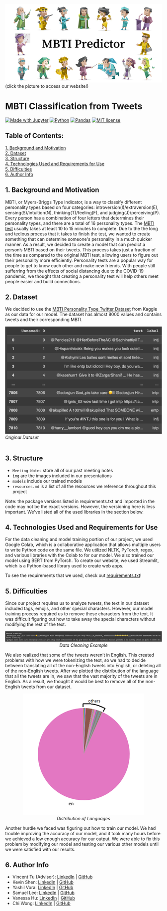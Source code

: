 [<img src="https://github.com/acmucsd-projects/sp23-ai-team-1/blob/main/src/img/MBTI_Predictor.png?raw=true">](https://yashilvora19-acmapp-srcapp-1wg4x0.streamlit.app/)
(click the picture to access our website!)
# MBTI Classification from Tweets

[![Made with Jupyter](https://img.shields.io/badge/Made%20with-Jupyter-F3f0f0?&logo=Jupyter&labelColor=F3f0f0)](https://jupyter.org/try)
[![Python](https://img.shields.io/badge/Python-3.11.0-21455f?logo=python&labelColor=21455f)](https://www.python.org/)
[![Pandas](https://img.shields.io/badge/Pandas-2.0.0-150458?logo=pandas&labelColor=150458)](https://pandas.pydata.org/pandas-docs/stable/)
[![MIT license](https://img.shields.io/badge/License-MIT-blue.svg?labelColor=blue)]([https://raw.githubusercontent.com/alckasoc/Joblisting-Webscraper/main/LICENSE](https://github.com/acmucsd-projects/sp23-ai-team-1/blob/main/LICENSE))


## Table of Contents:
[1. Background and Motivation](https://github.com/acmucsd-projects/sp23-ai-team-1/blob/main/README.md#1-background-and-motivation)<br />
[2. Dataset](https://github.com/acmucsd-projects/sp23-ai-team-1/blob/main/README.md#2-dataset)<br />
[3. Structure](https://github.com/acmucsd-projects/sp23-ai-team-1/blob/main/README.md#3-structure)<br />
[4. Technologies Used and Requirements for Use](https://github.com/acmucsd-projects/sp23-ai-team-1/blob/main/README.md#4-technologies-used-and-requirements-for-use)<br />
[5. Difficulties](https://github.com/acmucsd-projects/sp23-ai-team-1/blob/main/README.md#5-difficulties)<br />
[6. Author Info](https://github.com/acmucsd-projects/sp23-ai-team-1/blob/main/README.md#6-author-info)

## 1. Background and Motivation

MBTI, or Myers-Briggs Type Indicator, is a way to classify different personality types based on four categories: introversion(I)/extraversion(E), sensing(S)/intuition(N), thinking(T)/feeling(F), and judging(J)/perceiving(P). Every person has a combination of four letters that determines their personality types, and there are a total of 16 personality types. The [MBTI test](https://www.16personalities.com) usually takes at least 10 to 15 minutes to complete. Due to the the long and tedious process that it takes to finish the test, we wanted to create something that can determine someone's personality in a much quicker manner. As a result, we decided to create a model that can predict a person’s MBTI based on their tweets. This process takes just a fraction of the time as compared to the original MBTI test, allowing users to figure out their personality more efficiently. Personality tests are a popular way for people to get to know each other and make new friends. With people still sufferring from the effects of social distancing due to the COVID-19 pandemic, we thought that creating a personality test will help others meet people easier and build connections.

## 2. Dataset

We decided to use the [MBTI Personality Type Twitter Dataset](https://www.kaggle.com/datasets/mazlumi/mbti-personality-type-twitter-dataset) from Kaggle as our data for our model. The dataset has almost 8000 values and contains tweets and their corresponding MBTI.

![image](https://github.com/acmucsd-projects/sp23-ai-team-1/blob/main/src/img/Original_Dataset.png)
*Original Dataset* <br /> <br />

## 3. Structure

* `Meeting-Notes` store all of our past meeting notes
* `img` are the images included in our presentations
* `models` include our trained models
* `resources.md` is a list of all the resources we reference throughout this project

Note: the package versions listed in requirements.txt and imported in the code may not be the exact versions. However, the versioning here is less important. We've listed all of the used libraries in the section below.

## 4. Technologies Used and Requirements for Use

For the data cleaning and model training portion of our project, we used Google Colab, which is a collaborative application that allows multiple users to write Python code on the same file. We utilized NLTK, PyTorch, regex, and various libraries with the Colab to for our model. We also trained our model using BERT from PyTorch. To create our website, we used Streamlit, which is a Python-based library used to create web apps.

To see the requirements that we used, check out [requirements.txt](https://github.com/acmucsd-projects/sp23-ai-team-1/blob/main/requirements.txt)!

## 5. Difficulties

Since our project requires us to analyze tweets, the text in our dataset included tags, emojis, and other special characters. However, our model training process required us to remove these characters from the text. It was difficult figuring out how to take away the special characters without modifying the rest of the text.

<p align="center">
  <img src="https://github.com/acmucsd-projects/sp23-ai-team-1/blob/main/src/img/Data_Cleaning_Example.png"><br>
  <i>Data Cleaning Example</i>
</p>

We also realized that some of the tweets weren’t in English. This created problems with how we were tokenizing the text, so we had to decide between translating all of the non-English tweets into English, or deleting all of the non-English tweets. After we plotted the distribution of the language that all the tweets are in, we saw that the vast majority of the tweets are in English. As a result, we thought it would be best to remove all of the non-English tweets from our dataset.

<p align="center">
  <img src="https://github.com/acmucsd-projects/sp23-ai-team-1/blob/main/src/img/Language_Distribution.png"><br>
  <i>Distribution of Languages</i>
</p>

Another hurdle we faced was figuring out how to train our model. We had trouble improving the accuracy of our model, and it took many hours before we achieved a low enough accuracy for our output. We were able to fix this problem by modifying our model and testing our various other models until we were satisfied with our results.

## 6. Author Info

- Vincent Tu (Advisor): [LinkedIn](https://www.linkedin.com/in/vincent-tu-422b18208/) | [GitHub](https://github.com/alckasoc)
- Kevin Shen: [LinkedIn](https://www.linkedin.com/in/vincent-tu-422b18208/) | [GitHub](https://github.com/alckasoc)
- Yashil Vora: [LinkedIn](https://www.linkedin.com/in/vincent-tu-422b18208/) | [GitHub](https://github.com/alckasoc)
- Samuel Lee: [LinkedIn](https://www.linkedin.com/in/lee-samuel-b22653258/) | [GitHub](https://github.com/samuellee77)
- Vanessa Hu: [LinkedIn](https://www.linkedin.com/in/vincent-tu-422b18208/) | [GitHub](https://github.com/vh894)
- Chi Wong: [LinkedIn](https://www.linkedin.com/in/vincent-tu-422b18208/) | [GitHub](https://github.com/alckasoc)

